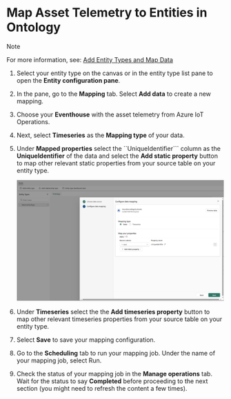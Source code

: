 # Map Asset Telemetry to Entities in Ontology
> [!NOTE]  
> For more information, see: [Add Entity Types and Map Data](https://learn.microsoft.com/en-us/fabric/real-time-intelligence/digital-twin-builder/tutorial-2-add-entities-map-data)

1. Select your entity type on the canvas or in the entity type list pane to open the **Entity configuration pane**.
2. In the pane, go to the **Mapping** tab. Select **Add data** to create a new mapping.
3. Choose your **Eventhouse** with the asset telemetry from Azure IoT Operations.
4. Next, select **Timeseries** as the **Mapping type** of your data.
5. Under **Mapped properties** select the ``UniqueIdentifier``` column as the **UniqueIdentifier** of the data and select the **Add static property** button to map other relevant static properties from your source table on your entity type.
   
   ![Timseries Mapping Type](./images/static_mapping.png "Timeseries Mapping Type")
7. Under **Timeseries** select the the **Add timeseries property** button to map other relevant timeseries properties from your source table on your entity type.
8. Select **Save** to save your mapping configuration.
9. Go to the **Scheduling** tab to run your mapping job. Under the name of your mapping job, select Run.
10. Check the status of your mapping job in the **Manage operations** tab. Wait for the status to say **Completed** before proceeding to the next section (you might need to refresh the content a few times).
